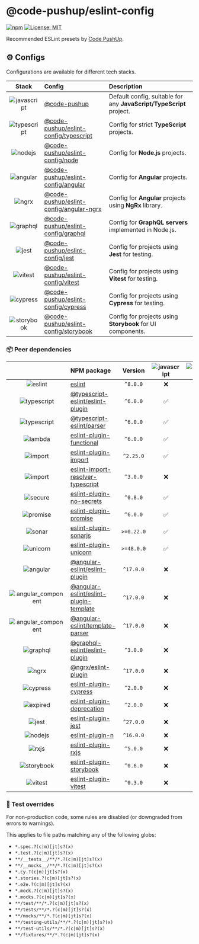 # @code-pushup/eslint-config

[![npm](https://img.shields.io/npm/v/%40code-pushup%2Feslint-config.svg)](https://www.npmjs.com/package/@code-pushup/eslint-config)
[![License: MIT](https://img.shields.io/badge/License-MIT-yellow.svg)](https://opensource.org/licenses/MIT)

Recommended ESLint presets by [Code PushUp](https://github.com/code-pushup/cli/tree/main/packages/cli).

<!-- begin autogenerated -->

## ⚙️ Configs

Configurations are available for different tech stacks.

| Stack | Config | Description |
| :-: | :-- | :-- |
| ![javascript](https://raw.githubusercontent.com/code-pushup/eslint-config/main/docs/icons/material/javascript.png) | [@code-pushup](https://github.com/code-pushup/eslint-config/blob/main/docs/index.md) | Default config, suitable for any **JavaScript/TypeScript** project. |
| ![typescript](https://raw.githubusercontent.com/code-pushup/eslint-config/main/docs/icons/material/typescript.png) | [@code-pushup/eslint-config/typescript](https://github.com/code-pushup/eslint-config/blob/main/docs/typescript.md) | Config for strict **TypeScript** projects. |
| ![nodejs](https://raw.githubusercontent.com/code-pushup/eslint-config/main/docs/icons/material/nodejs.png) | [@code-pushup/eslint-config/node](https://github.com/code-pushup/eslint-config/blob/main/docs/node.md) | Config for **Node.js** projects. |
| ![angular](https://raw.githubusercontent.com/code-pushup/eslint-config/main/docs/icons/material/angular.png) | [@code-pushup/eslint-config/angular](https://github.com/code-pushup/eslint-config/blob/main/docs/angular.md) | Config for **Angular** projects. |
| ![ngrx](https://raw.githubusercontent.com/code-pushup/eslint-config/main/docs/icons/other/ngrx.png) | [@code-pushup/eslint-config/angular-ngrx](https://github.com/code-pushup/eslint-config/blob/main/docs/angular-ngrx.md) | Config for **Angular** projects using **NgRx** library. |
| ![graphql](https://raw.githubusercontent.com/code-pushup/eslint-config/main/docs/icons/material/graphql.png) | [@code-pushup/eslint-config/graphql](https://github.com/code-pushup/eslint-config/blob/main/docs/graphql.md) | Config for **GraphQL servers** implemented in Node.js. |
| ![jest](https://raw.githubusercontent.com/code-pushup/eslint-config/main/docs/icons/material/jest.png) | [@code-pushup/eslint-config/jest](https://github.com/code-pushup/eslint-config/blob/main/docs/jest.md) | Config for projects using **Jest** for testing. |
| ![vitest](https://raw.githubusercontent.com/code-pushup/eslint-config/main/docs/icons/material/vitest.png) | [@code-pushup/eslint-config/vitest](https://github.com/code-pushup/eslint-config/blob/main/docs/vitest.md) | Config for projects using **Vitest** for testing. |
| ![cypress](https://raw.githubusercontent.com/code-pushup/eslint-config/main/docs/icons/material/cypress.png) | [@code-pushup/eslint-config/cypress](https://github.com/code-pushup/eslint-config/blob/main/docs/cypress.md) | Config for projects using **Cypress** for testing. |
| ![storybook](https://raw.githubusercontent.com/code-pushup/eslint-config/main/docs/icons/material/storybook.png) | [@code-pushup/eslint-config/storybook](https://github.com/code-pushup/eslint-config/blob/main/docs/storybook.md) | Config for projects using **Storybook** for UI components. |

### 📦 Peer dependencies

|  | NPM package | Version | ![javascript](https://raw.githubusercontent.com/code-pushup/eslint-config/main/docs/icons/material/javascript.png) | ![typescript](https://raw.githubusercontent.com/code-pushup/eslint-config/main/docs/icons/material/typescript.png) | ![nodejs](https://raw.githubusercontent.com/code-pushup/eslint-config/main/docs/icons/material/nodejs.png) | ![angular](https://raw.githubusercontent.com/code-pushup/eslint-config/main/docs/icons/material/angular.png) | ![ngrx](https://raw.githubusercontent.com/code-pushup/eslint-config/main/docs/icons/other/ngrx.png) | ![graphql](https://raw.githubusercontent.com/code-pushup/eslint-config/main/docs/icons/material/graphql.png) | ![jest](https://raw.githubusercontent.com/code-pushup/eslint-config/main/docs/icons/material/jest.png) | ![vitest](https://raw.githubusercontent.com/code-pushup/eslint-config/main/docs/icons/material/vitest.png) | ![cypress](https://raw.githubusercontent.com/code-pushup/eslint-config/main/docs/icons/material/cypress.png) | ![storybook](https://raw.githubusercontent.com/code-pushup/eslint-config/main/docs/icons/material/storybook.png) |
| :-: | :-- | :-: | :-: | :-: | :-: | :-: | :-: | :-: | :-: | :-: | :-: | :-: |
| ![eslint](https://raw.githubusercontent.com/code-pushup/eslint-config/main/docs/icons/material/eslint.png) | [eslint](https://www.npmjs.com/package/eslint) | ```^8.0.0``` | ❌ | ❌ | ❌ | ❌ | ❌ | ❌ | ❌ | ❌ | ❌ | ❌ |
| ![typescript](https://raw.githubusercontent.com/code-pushup/eslint-config/main/docs/icons/material/typescript.png) | [@typescript-eslint/eslint-plugin](https://www.npmjs.com/package/@typescript-eslint/eslint-plugin) | ```^6.0.0``` | ✅ | ✅ | ✅ | ✅ | ✅ | ✅ | ❌ | ❌ | ❌ | ❌ |
| ![typescript](https://raw.githubusercontent.com/code-pushup/eslint-config/main/docs/icons/material/typescript.png) | [@typescript-eslint/parser](https://www.npmjs.com/package/@typescript-eslint/parser) | ```^6.0.0``` | ✅ | ✅ | ✅ | ✅ | ✅ | ❌ | ❌ | ❌ | ❌ | ❌ |
| ![lambda](https://raw.githubusercontent.com/code-pushup/eslint-config/main/docs/icons/icons8/lambda.png) | [eslint-plugin-functional](https://www.npmjs.com/package/eslint-plugin-functional) | ```^6.0.0``` | ✅ | ✅ | ✅ | ✅ | ✅ | ✅ | ❌ | ❌ | ❌ | ❌ |
| ![import](https://raw.githubusercontent.com/code-pushup/eslint-config/main/docs/icons/icons8/import.png) | [eslint-plugin-import](https://www.npmjs.com/package/eslint-plugin-import) | ```^2.25.0``` | ✅ | ✅ | ✅ | ✅ | ✅ | ✅ | ❌ | ❌ | ❌ | ❌ |
| ![import](https://raw.githubusercontent.com/code-pushup/eslint-config/main/docs/icons/icons8/import.png) | [eslint-import-resolver-typescript](https://www.npmjs.com/package/eslint-import-resolver-typescript) | ```^3.0.0``` | ❌ | ❌ | ❌ | ❌ | ❌ | ❌ | ❌ | ❌ | ❌ | ❌ |
| ![secure](https://raw.githubusercontent.com/code-pushup/eslint-config/main/docs/icons/icons8/secure.png) | [eslint-plugin-no-secrets](https://www.npmjs.com/package/eslint-plugin-no-secrets) | ```^0.8.0``` | ✅ | ✅ | ✅ | ✅ | ✅ | ✅ | ❌ | ❌ | ❌ | ❌ |
| ![promise](https://raw.githubusercontent.com/code-pushup/eslint-config/main/docs/icons/icons8/promise.png) | [eslint-plugin-promise](https://www.npmjs.com/package/eslint-plugin-promise) | ```^6.0.0``` | ✅ | ✅ | ✅ | ✅ | ✅ | ✅ | ❌ | ❌ | ❌ | ❌ |
| ![sonar](https://raw.githubusercontent.com/code-pushup/eslint-config/main/docs/icons/other/sonar.png) | [eslint-plugin-sonarjs](https://www.npmjs.com/package/eslint-plugin-sonarjs) | ```>=0.22.0``` | ✅ | ✅ | ✅ | ✅ | ✅ | ✅ | ❌ | ❌ | ❌ | ❌ |
| ![unicorn](https://raw.githubusercontent.com/code-pushup/eslint-config/main/docs/icons/icons8/unicorn.png) | [eslint-plugin-unicorn](https://www.npmjs.com/package/eslint-plugin-unicorn) | ```>=48.0.0``` | ✅ | ✅ | ✅ | ✅ | ✅ | ✅ | ❌ | ❌ | ❌ | ❌ |
| ![angular](https://raw.githubusercontent.com/code-pushup/eslint-config/main/docs/icons/material/angular.png) | [@angular-eslint/eslint-plugin](https://www.npmjs.com/package/@angular-eslint/eslint-plugin) | ```^17.0.0``` | ❌ | ❌ | ❌ | ✅ | ✅ | ❌ | ❌ | ❌ | ❌ | ❌ |
| ![angular_component](https://raw.githubusercontent.com/code-pushup/eslint-config/main/docs/icons/material/angular_component.png) | [@angular-eslint/eslint-plugin-template](https://www.npmjs.com/package/@angular-eslint/eslint-plugin-template) | ```^17.0.0``` | ❌ | ❌ | ❌ | ✅ | ❌ | ❌ | ❌ | ❌ | ❌ | ❌ |
| ![angular_component](https://raw.githubusercontent.com/code-pushup/eslint-config/main/docs/icons/material/angular_component.png) | [@angular-eslint/template-parser](https://www.npmjs.com/package/@angular-eslint/template-parser) | ```^17.0.0``` | ❌ | ❌ | ❌ | ✅ | ❌ | ❌ | ❌ | ❌ | ❌ | ❌ |
| ![graphql](https://raw.githubusercontent.com/code-pushup/eslint-config/main/docs/icons/material/graphql.png) | [@graphql-eslint/eslint-plugin](https://www.npmjs.com/package/@graphql-eslint/eslint-plugin) | ```^3.0.0``` | ❌ | ❌ | ❌ | ❌ | ❌ | ✅ | ❌ | ❌ | ❌ | ❌ |
| ![ngrx](https://raw.githubusercontent.com/code-pushup/eslint-config/main/docs/icons/other/ngrx.png) | [@ngrx/eslint-plugin](https://www.npmjs.com/package/@ngrx/eslint-plugin) | ```^17.0.0``` | ❌ | ❌ | ❌ | ❌ | ✅ | ❌ | ❌ | ❌ | ❌ | ❌ |
| ![cypress](https://raw.githubusercontent.com/code-pushup/eslint-config/main/docs/icons/material/cypress.png) | [eslint-plugin-cypress](https://www.npmjs.com/package/eslint-plugin-cypress) | ```^2.0.0``` | ❌ | ❌ | ❌ | ❌ | ❌ | ❌ | ❌ | ❌ | ✅ | ❌ |
| ![expired](https://raw.githubusercontent.com/code-pushup/eslint-config/main/docs/icons/icons8/expired.png) | [eslint-plugin-deprecation](https://www.npmjs.com/package/eslint-plugin-deprecation) | ```^2.0.0``` | ❌ | ✅ | ❌ | ✅ | ✅ | ❌ | ❌ | ❌ | ❌ | ❌ |
| ![jest](https://raw.githubusercontent.com/code-pushup/eslint-config/main/docs/icons/material/jest.png) | [eslint-plugin-jest](https://www.npmjs.com/package/eslint-plugin-jest) | ```^27.0.0``` | ❌ | ❌ | ❌ | ❌ | ❌ | ❌ | ✅ | ❌ | ❌ | ❌ |
| ![nodejs](https://raw.githubusercontent.com/code-pushup/eslint-config/main/docs/icons/material/nodejs.png) | [eslint-plugin-n](https://www.npmjs.com/package/eslint-plugin-n) | ```^16.0.0``` | ❌ | ❌ | ✅ | ❌ | ❌ | ✅ | ❌ | ❌ | ❌ | ❌ |
| ![rxjs](https://raw.githubusercontent.com/code-pushup/eslint-config/main/docs/icons/other/rxjs.png) | [eslint-plugin-rxjs](https://www.npmjs.com/package/eslint-plugin-rxjs) | ```^5.0.0``` | ❌ | ❌ | ❌ | ✅ | ✅ | ❌ | ❌ | ❌ | ❌ | ❌ |
| ![storybook](https://raw.githubusercontent.com/code-pushup/eslint-config/main/docs/icons/material/storybook.png) | [eslint-plugin-storybook](https://www.npmjs.com/package/eslint-plugin-storybook) | ```^0.6.0``` | ❌ | ❌ | ❌ | ❌ | ❌ | ❌ | ❌ | ❌ | ❌ | ✅ |
| ![vitest](https://raw.githubusercontent.com/code-pushup/eslint-config/main/docs/icons/material/vitest.png) | [eslint-plugin-vitest](https://www.npmjs.com/package/eslint-plugin-vitest) | ```^0.3.0``` | ❌ | ❌ | ❌ | ❌ | ❌ | ❌ | ❌ | ✅ | ❌ | ❌ |

### 🧪 Test overrides

For non-production code, some rules are disabled (or downgraded from errors to warnings).

This applies to file paths matching any of the following globs:

- `*.spec.?(c|m)[jt]s?(x)`
- `*.test.?(c|m)[jt]s?(x)`
- `**/__tests__/**/*.?(c|m)[jt]s?(x)`
- `**/__mocks__/**/*.?(c|m)[jt]s?(x)`
- `*.cy.?(c|m)[jt]s?(x)`
- `*.stories.?(c|m)[jt]s?(x)`
- `*.e2e.?(c|m)[jt]s?(x)`
- `*.mock.?(c|m)[jt]s?(x)`
- `*.mocks.?(c|m)[jt]s?(x)`
- `**/test/**/*.?(c|m)[jt]s?(x)`
- `**/tests/**/*.?(c|m)[jt]s?(x)`
- `**/mocks/**/*.?(c|m)[jt]s?(x)`
- `**/testing-utils/**/*.?(c|m)[jt]s?(x)`
- `**/test-utils/**/*.?(c|m)[jt]s?(x)`
- `**/fixtures/**/*.?(c|m)[jt]s?(x)`

<!-- end autogenerated -->
